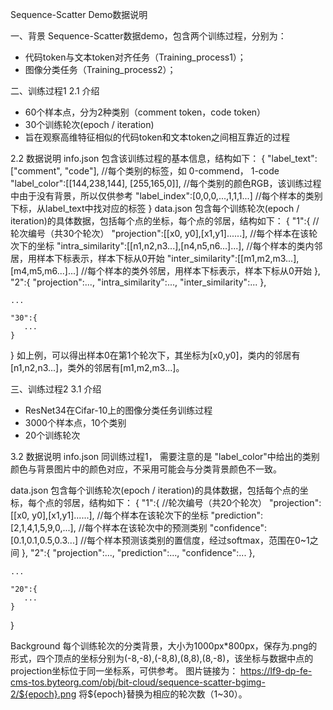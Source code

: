 Sequence-Scatter Demo数据说明

一、背景
Sequence-Scatter数据demo，包含两个训练过程，分别为：
- 代码token与文本token对齐任务（Training_process1）；
- 图像分类任务（Training_process2）；

二、训练过程1
2.1 介绍
- 60个样本点，分为2种类别（comment token，code token）
- 30个训练轮次(epoch / iteration)
- 旨在观察高维特征相似的代码token和文本token之间相互靠近的过程

2.2 数据说明
info.json
包含该训练过程的基本信息，结构如下：
{
    "label_text":["comment", "code"], //每个类别的标签，如 0-commend， 1-code
    "label_color":[[144,238,144], [255,165,0]], //每个类别的颜色RGB，该训练过程中由于没有背景，所以仅供参考
    "label_index":[0,0,0,...,1,1,1...] //每个样本的类别下标，从label_text中找对应的标签
}
data.json
包含每个训练轮次(epoch / iteration)的具体数据，包括每个点的坐标，每个点的邻居，结构如下：
{
    "1":{ //轮次编号（共30个轮次）
        "projection":[[x0, y0],[x1,y1]......], //每个样本在该轮次下的坐标
        "intra_similarity":[[n1,n2,n3...],[n4,n5,n6...]...], //每个样本的类内邻居，用样本下标表示，样本下标从0开始
        "inter_similarity":[[m1,m2,m3...],[m4,m5,m6...]...]  //每个样本的类外邻居，用样本下标表示，样本下标从0开始
    },
    "2":{
        "projection":...,
        "intra_similarity":...,
        "inter_similarity":...
    },
    
    ...
    
    "30":{
       ...
    }
}
如上例，可以得出样本0在第1个轮次下，其坐标为[x0,y0]，类内的邻居有[n1,n2,n3...]，类外的邻居有[m1,m2,m3...]。


三、训练过程2
3.1 介绍
- ResNet34在Cifar-10上的图像分类任务训练过程
- 3000个样本点，10个类别
- 20个训练轮次

3.2 数据说明
info.json
同训练过程1， 需要注意的是 "label_color"中给出的类别颜色与背景图片中的颜色对应，不采用可能会与分类背景颜色不一致。

data.json
包含每个训练轮次(epoch / iteration)的具体数据，包括每个点的坐标，每个点的邻居，结构如下：
{
    "1":{ //轮次编号（共20个轮次）
        "projection":[[x0, y0],[x1,y1]......], //每个样本在该轮次下的坐标
        "prediction":[2,1,4,1,5,9,0,...], //每个样本在该轮次中的预测类别
        "confidence":[0.1,0.1,0.5,0.3...] //每个样本预测该类别的置信度，经过softmax，范围在0~1之间
    },
    "2":{
        "projection":...,
        "prediction":...,
        "confidence":...
    },
    
    ...
    
    "20":{
       ...
    }
}

Background
每个训练轮次的分类背景，大小为1000px*800px，保存为.png的形式，四个顶点的坐标分别为(-8,-8),(-8,8),(8,8),(8,-8)，该坐标与数据中点的projection坐标位于同一坐标系，可供参考。
图片链接为： https://lf9-dp-fe-cms-tos.byteorg.com/obj/bit-cloud/sequence-scatter-bgimg-2/${epoch}.png
将${epoch}替换为相应的轮次数（1~30）。